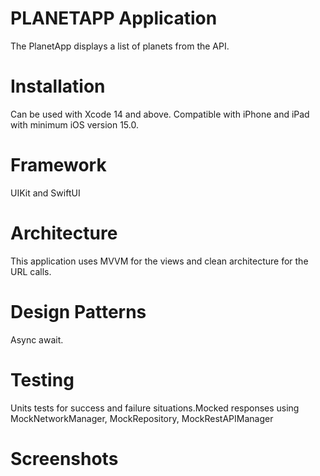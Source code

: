 # PLANETAPP Application
The PlanetApp displays a list of planets from the API.

# Installation
Can be used with Xcode 14 and above. Compatible with iPhone and iPad with minimum iOS version 15.0.

# Framework
UIKit and SwiftUI 

# Architecture
This application uses MVVM for the views and clean architecture for the URL calls.

# Design Patterns
Async await.

# Testing
Units tests for success and failure situations.Mocked responses using MockNetworkManager, MockRepository, MockRestAPIManager

# Screenshots
